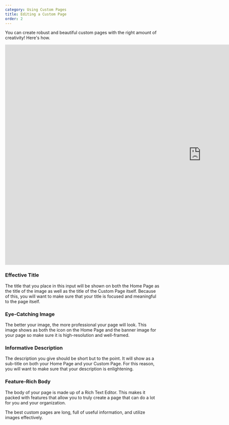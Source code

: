 ```yaml
---
category: Using Custom Pages
title: Editing a Custom Page
order: 2
---
```

You can create robust and beautiful custom pages with the right amount of creativity! Here's how.

<iframe width="1280" height="720" src="https://www.youtube.com/embed/ScMzIvxBSi4" frameborder="0" allow="accelerometer; autoplay; encrypted-media; gyroscope; picture-in-picture" allowfullscreen></iframe>

### Effective Title

The title that you place in this input will be shown on both the Home Page as the title of the image as well as the title of the Custom Page itself. Because of this, you will want to make sure that your title is focused and meaningful to the page itself.

### Eye-Catching Image

The better your image, the more professional your page will look. This image shows as both the icon on the Home Page and the banner image for your page so make sure it is high-resolution and well-framed.

### Informative Description

The description you give should be short but to the point. It will show as a sub-title on both your Home Page and your Custom Page. For this reason, you will want to make sure that your description is enlightening.

### Feature-Rich Body

The body of your page is made up of a Rich Text Editor. This makes it packed with features that allow you to truly create a page that can do a lot for you and your organization.

The best custom pages are long, full of useful information, and utilize images effectively.
